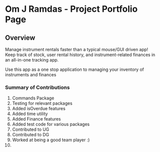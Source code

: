 # Om J Ramdas - Project Portfolio Page

## Overview

Manage instrument rentals faster than a typical mouse/GUI driven app! Keep track of stock, user rental history, and
instrument-related finances in an all-in-one tracking app.

Use this app as a one stop application to managing your inventory of instruments and finances

### Summary of Contributions

1. Commands Package
2. Testing for relevant packages
3. Added isOverdue features
4. Added time utility
5. Added Finance features 
6. Added test code for various packages 
7. Contributed to UG
8. Contributed to DG 
9. Worked at being a good team player :)
10. 
